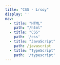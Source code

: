 ```yaml
---
title: "CSS - Lrsoy"
display: ''
nav:
  - title: "HTML"
    path: "/html"
  - title: "CSS"
    path: '/css'
  - title: "JavaScript"
    path: /javascript
  - title: "TypeScript"
    path: '/typescript'
---
```

<SubNav :nav="frontmatter.nav" />

<ListPosts :address="'/basal'" type="css" />